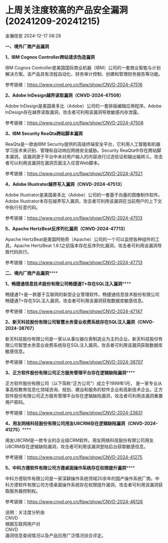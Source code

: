 #  上周关注度较高的产品安全漏洞(20241209-20241215)   
 金瀚信安   2024-12-17 08:28  
  
**一、境外厂商产品漏洞**  
  
**1、IBM Cognos Controller跨站请求伪造漏洞**  
  
IBM Cognos Controller是美国国际商业机器（IBM）公司的一套商业智能与计划解决方案。该产品具有流程自动化、财务审计控制、创建和管理财务报告等功能。  
  
参考链接：https://www.cnvd.org.cn/flaw/show/CNVD-2024-47516  
  
**2、Adobe InDesign越界读取漏洞（CNVD-2024-47508）**  
  
Adobe InDesign是美国奥多比（Adobe）公司的一套排版编辑应用程序。Adobe InDesign存在越界读取漏洞，攻击者可利用该漏洞导致敏感内存泄露。  
  
参考链接：https://www.cnvd.org.cn/flaw/show/CNVD-2024-47508  
  
**3、IBM Security ReaQta跨站脚本漏洞**  
  
ReaQta是一款由IBM Security提供的高级终端安全平台，它利用人工智能和机器学习技术来识别、管理和自动响应网络安全威胁。Security ReaQta中存在跨站脚本漏洞，该漏洞源于平台中未对用户输入的内容进行过滤验证和输出输转义。攻击者可以利用该漏洞在漏洞页面注入任意Web脚本。  
  
参考链接：https://www.cnvd.org.cn/flaw/show/CNVD-2024-47521  
  
**4、Adobe Illustrator越界写入漏洞（CNVD-2024-47513）**  
  
Adobe Illustrator是美国奥多比（Adobe）公司的一套基于向量的图像制作软件。Adobe Illustrator本存在越界写入漏洞，攻击者可利用该漏洞在当前用户的上下文中执行任意代码。  
  
参考链接：https://www.cnvd.org.cn/flaw/show/CNVD-2024-47513  
  
**5、Apache HertzBeat反序列化漏洞（CNVD-2024-47713）**  
  
Apache HertzBeat是美国阿帕奇（Apache）公司的一个可以监控各种组件的工具。Apache HertzBeat 1.6.1之前版本存在反序列化漏洞，攻击者可利用该漏洞导致代码执行。  
  
参考链接：https://www.cnvd.org.cn/flaw/show/CNVD-2024-47713  
  
**二、境内厂商产品漏洞******  
  
**1、畅捷通信息技术股份有限公司畅捷通T+存在SQL注入漏洞******  
  
畅捷通T+是一款基于互联网的新型企业管理软件。畅捷通信息技术股份有限公司畅捷通T+存在SQL注入漏洞，攻击者可利用该漏洞获取数据库敏感信息。  
  
参考链接：https://www.cnvd.org.cn/flaw/show/CNVD-2024-47147  
  
**2、新天科技股份有限公司智慧水务营业收费系统存在SQL注入漏洞（CNVD-2024-38707）**  
  
新天科技股份有限公司是一家以从事仪器仪表制造业为主的企业。新天科技股份有限公司智慧水务营业收费系统存在SQL注入漏洞，攻击者可利用该漏洞获取数据库敏感信息。  
  
参考链接：https://www.cnvd.org.cn/flaw/show/CNVD-2024-38707  
  
**3、正方软件股份有限公司正方服务管理平台存在逻辑缺陷漏洞******  
  
正方软件股份有限公司（以下简称“正方公司”）成立于1999年1月， 是一家专业从事高校教育信息化领域咨询、规划、建设和服务的软件企业和高新技术企业。正方软件股份有限公司正方服务管理平台存在逻辑缺陷漏洞，攻击者可利用该漏洞重置用户密码。  
  
参考链接：https://www.cnvd.org.cn/flaw/show/CNVD-2024-23631  
  
**4、用友网络科技股份有限公司用友U8CRM存在逻辑缺陷漏洞（CNVD-2024-41275）******  
  
用友U8CRM是一款专业的企业级CRM软件。用友网络科技股份有限公司用友U8CRM存在逻辑缺陷漏洞，攻击者可利用该漏洞登陆后台获取敏感信息。  
  
参考链接：https://www.cnvd.org.cn/flaw/show/CNVD-2024-41275  
  
**5、中科方德软件有限公司方德桌面操作系统存在权限提升漏洞******  
  
中科方德软件有限公司是一家深耕操作系统领域20余年的国产操作系统厂商。中科方德软件有限公司方德桌面操作系统存在权限提升漏洞，攻击者可利用该漏洞获取服务器控制权。  
  
参考链接：https://www.cnvd.org.cn/flaw/show/CNVD-2024-46126  
  
  
说明：关注度分析由  
CNVD  
根据互联网用户对  
CNVD  
漏洞信息查阅情况以及产品应用广泛情况综合评定。  
  
  
